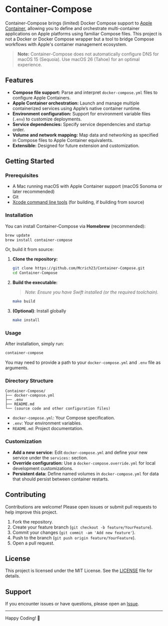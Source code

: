 # Container-Compose

Container-Compose brings (limited) Docker Compose support to [Apple Container](https://github.com/apple/container), allowing you to define and orchestrate multi-container applications on Apple platforms using familiar Compose files. This project is not a Docker or Docker Compose wrapper but a tool to bridge Compose workflows with Apple's container management ecosystem.

> **Note:** Container-Compose does not automatically configure DNS for macOS 15 (Sequoia). Use macOS 26 (Tahoe) for an optimal experience.

## Features

- **Compose file support:** Parse and interpret `docker-compose.yml` files to configure Apple Containers.
- **Apple Container orchestration:** Launch and manage multiple containerized services using Apple’s native container runtime.
- **Environment configuration:** Support for environment variable files (`.env`) to customize deployments.
- **Service dependencies:** Specify service dependencies and startup order.
- **Volume and network mapping:** Map data and networking as specified in Compose files to Apple Container equivalents.
- **Extensible:** Designed for future extension and customization.

## Getting Started

### Prerequisites

- A Mac running macOS with Apple Container support (macOS Sonoma or later recommended)
- Git
- [Xcode command line tools](https://developer.apple.com/xcode/resources/) (for building, if building from source)

### Installation

You can install Container-Compose via **Homebrew** (recommended):

```sh
brew update
brew install container-compose
````

Or, build it from source:

1. **Clone the repository:**

   ```sh
   git clone https://github.com/Mcrich23/Container-Compose.git
   cd Container-Compose
   ```

2. **Build the executable:**

   > *Note: Ensure you have Swift installed (or the required toolchain).*

   ```sh
   make build
   ```

3. **(Optional)**: Install globally

   ```sh
   make install
   ```

### Usage

After installation, simply run:

```sh
container-compose
```

You may need to provide a path to your `docker-compose.yml` and `.env` file as arguments.

### Directory Structure

```
Container-Compose/
├── docker-compose.yml
├── .env
├── README.md
└── (source code and other configuration files)
```

* `docker-compose.yml`: Your Compose specification.
* `.env`: Your environment variables.
* `README.md`: Project documentation.

### Customization

* **Add a new service:** Edit `docker-compose.yml` and define your new service under the `services:` section.
* **Override configuration:** Use a `docker-compose.override.yml` for local development customizations.
* **Persistent data:** Define named volumes in `docker-compose.yml` for data that should persist between container restarts.

## Contributing

Contributions are welcome! Please open issues or submit pull requests to help improve this project.

1. Fork the repository.
2. Create your feature branch (`git checkout -b feature/YourFeature`).
3. Commit your changes (`git commit -am 'Add new feature'`).
4. Push to the branch (`git push origin feature/YourFeature`).
5. Open a pull request.

## License

This project is licensed under the MIT License. See the [LICENSE](LICENSE) file for details.

## Support

If you encounter issues or have questions, please open an [Issue](https://github.com/Mcrich23/Container-Compose/issues).

---

Happy Coding! 🚀
